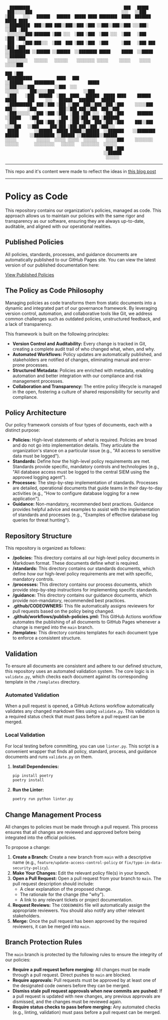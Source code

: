 ```
  █████████                                          ███   █████                                                       
 ███░░░░░███                                        ░░░   ░░███                                                        
░███    ░░░   ██████   ██████  █████ ████ ████████  ████  ███████   █████ ████                                         
░░█████████  ███░░███ ███░░███░░███ ░███ ░░███░░███░░███ ░░░███░   ░░███ ░███                                          
 ░░░░░░░░███░███████ ░███ ░░░  ░███ ░███  ░███ ░░░  ░███   ░███     ░███ ░███                                          
 ███    ░███░███░░░  ░███  ███ ░███ ░███  ░███      ░███   ░███ ███ ░███ ░███                                          
░░█████████ ░░██████ ░░██████  ░░████████ █████     █████  ░░█████  ░░███████                                          
 ░░░░░░░░░   ░░░░░░   ░░░░░░    ░░░░░░░░ ░░░░░     ░░░░░    ░░░░░    ░░░░░███                                          
                                                                     ███ ░███                                          
 ███████████           ████   ███                                   ░░██████     █████████               █████         
░░███░░░░░███         ░░███  ░░░                                     ░░░░░░     ███░░░░░███             ░░███          
 ░███    ░███  ██████  ░███  ████   ██████  █████ ████     ██████    █████     ███     ░░░   ██████   ███████   ██████ 
 ░██████████  ███░░███ ░███ ░░███  ███░░███░░███ ░███     ░░░░░███  ███░░     ░███          ███░░███ ███░░███  ███░░███
 ░███░░░░░░  ░███ ░███ ░███  ░███ ░███ ░░░  ░███ ░███      ███████ ░░█████    ░███         ░███ ░███░███ ░███ ░███████ 
 ░███        ░███ ░███ ░███  ░███ ░███  ███ ░███ ░███     ███░░███  ░░░░███   ░░███     ███░███ ░███░███ ░███ ░███░░░  
 █████       ░░██████  █████ █████░░██████  ░░███████    ░░████████ ██████     ░░█████████ ░░██████ ░░████████░░██████ 
░░░░░         ░░░░░░  ░░░░░ ░░░░░  ░░░░░░    ░░░░░███     ░░░░░░░░ ░░░░░░       ░░░░░░░░░   ░░░░░░   ░░░░░░░░  ░░░░░░  
                                             ███ ░███                                                                  
                                            ░░██████                                                                   
                                             ░░░░░░                                                                    
```
___
This repo and it's content were made to reflect the ideas in [this blog post](https://www.adamgroenhout.com/organizational-security-policy-as-code/)
___

# Policy as Code

This repository contains our organization's policies, managed as code. This approach allows us to maintain our policies with the same rigor and transparency as our software, ensuring they are always up-to-date, auditable, and aligned with our operational realities.

## Published Policies

All policies, standards, processes, and guidance documents are automatically published to our GitHub Pages site. You can view the latest version of our published documentation here:

[View Published Policies](https://adamgroenhout.github.io/security-policy-as-code-framework-model/)

## The Policy as Code Philosophy

Managing policies as code transforms them from static documents into a dynamic and integrated part of our governance framework. By leveraging version control, automation, and collaborative tools like Git, we address common challenges such as outdated policies, unstructured feedback, and a lack of transparency.

This framework is built on the following principles:
- **Version Control and Auditability:** Every change is tracked in Git, creating a complete audit trail of who changed what, when, and why.
- **Automated Workflows:** Policy updates are automatically published, and stakeholders are notified of changes, eliminating manual and error-prone processes.
- **Structured Metadata:** Policies are enriched with metadata, enabling automation and better integration with our compliance and risk management processes.
- **Collaboration and Transparency:** The entire policy lifecycle is managed in the open, fostering a culture of shared responsibility for security and compliance.

## Policy Architecture

Our policy framework consists of four types of documents, each with a distinct purpose:

- **Policies:** High-level statements of *what* is required. Policies are broad and do not go into implementation details. They articulate the organization's stance on a particular issue (e.g., "All access to sensitive data must be logged").
- **Standards:** Define *how* the high-level policy requirements are met. Standards provide specific, mandatory controls and technologies (e.g., "All database access must be logged to the central SIEM using the approved logging agent").
- **Processes:** The step-by-step implementation of standards. Processes are detailed, operational documents that guide teams in their day-to-day activities (e.g., "How to configure database logging for a new application").
- **Guidance:** Non-mandatory, recommended best practices. Guidance provides helpful advice and examples to assist with the implementation of standards and processes (e.g., "Examples of effective database log queries for threat hunting").

## Repository Structure

This repository is organized as follows:

- **/policies:** This directory contains all our high-level policy documents in Markdown format. These documents define *what* is required.
- **/standards:** This directory contains our standards documents, which define *how* our high-level policy requirements are met with specific, mandatory controls.
- **/processes:** This directory contains our process documents, which provide step-by-step instructions for implementing specific standards.
- **/guidance:** This directory contains our guidance documents, which provide non-mandatory, recommended best practices.
- **.github/CODEOWNERS:** This file automatically assigns reviewers for pull requests based on the policy being changed.
- **.github/workflows/publish-policies.yml:** This GitHub Actions workflow automates the publishing of all documents to GitHub Pages whenever a change is merged into the `main` branch.
- **/templates:** This directory contains templates for each document type to enforce a consistent structure.

## Validation

To ensure all documents are consistent and adhere to our defined structure, this repository uses an automated validation system. The core logic is in `validate.py`, which checks each document against its corresponding template in the `/templates` directory.

### Automated Validation

When a pull request is opened, a GitHub Actions workflow automatically validates any changed markdown files using `validate.py`. This validation is a required status check that must pass before a pull request can be merged.

### Local Validation

For local testing before committing, you can use `linter.py`. This script is a convenient wrapper that finds all policy, standard, process, and guidance documents and runs `validate.py` on them.

1.  **Install Dependencies:**
    ```bash
    pip install poetry
    poetry install
    ```

2.  **Run the Linter:**
    ```bash
    poetry run python linter.py
    ```

## Change Management Process

All changes to policies must be made through a pull request. This process ensures that all changes are reviewed and approved before being integrated into the official policies.

To propose a change:
1.  **Create a Branch:** Create a new branch from `main` with a descriptive name (e.g., `feature/update-access-control-policy` or `fix/typo-in-data-security-policy`).
2.  **Make Your Changes:** Edit the relevant policy file(s) in your branch.
3.  **Open a Pull Request:** Open a pull request from your branch to `main`. The pull request description should include:
    - A clear explanation of the proposed change.
    - The rationale for the change (the "why").
    - A link to any relevant tickets or project documentation.
4.  **Request Reviews:** The `CODEOWNERS` file will automatically assign the appropriate reviewers. You should also notify any other relevant stakeholders.
5.  **Merge:** Once the pull request has been approved by the required reviewers, it can be merged into `main`.

## Branch Protection Rules

The `main` branch is protected by the following rules to ensure the integrity of our policies:

- **Require a pull request before merging:** All changes must be made through a pull request. Direct pushes to `main` are blocked.
- **Require approvals:** Pull requests must be approved by at least one of the designated code owners before they can be merged.
- **Dismiss stale pull request approvals when new commits are pushed:** If a pull request is updated with new changes, any previous approvals are dismissed, and the changes must be reviewed again.
- **Require status checks to pass before merging:** Any automated checks (e.g., linting, validation) must pass before a pull request can be merged.
